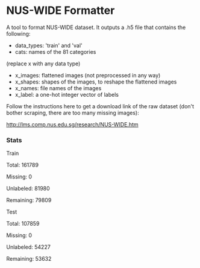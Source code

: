 # NUS-WIDE Formatter

A tool to format NUS-WIDE dataset. It outputs a .h5 file that contains the following:

* data_types: 'train' and 'val'
* cats: names of the 81 categories

(replace x with any data type)

* x_images: flattened images (not preprocessed in any way)
* x_shapes: shapes of the images, to reshape the flattened images
* x_names: file names of the images
* x_label: a one-hot integer vector of labels

Follow the instructions here to get a download link of the raw dataset (don't bother scraping, there are too many missing images):

http://lms.comp.nus.edu.sg/research/NUS-WIDE.htm

### Stats

Train

Total: 161789

Missing: 0

Unlabeled: 81980

Remaining: 79809


Test

Total: 107859

Missing: 0

Unlabeled: 54227

Remaining: 53632
